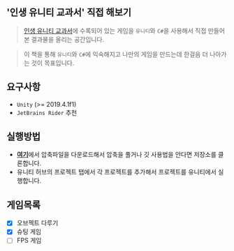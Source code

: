 ## '인생 유니티 교과서' 직접 해보기

> [인생 유니티 교과서](https://www.aladin.co.kr/shop/wproduct.aspx?ItemId=239735810)에 수록되어 있는 게임을 `유니티`와 `C#`을 사용해서 직접 만들어본 결과물을 올리는 공간입니다.

> 이 책을 통해 `유니티`와 `C#`에 익숙해지고 나만의 게임을 만드는데 한걸음 더 나아가는 것이 목표입니다.

## 요구사항
* `Unity` (>= 2019.4.1f1)
* `JetBrains Rider` 추천

## 실행방법
* [**여기**](https://github.com/LeapRealm/Hands-On-Life-Unity-Textbook/archive/master.zip)에서 압축파일을 다운로드해서 압축을 풀거나 깃 사용법을 안다면 저장소를 클론합니다.
* 유니티 허브의 프로젝트 탭에서 각 프로젝트를 추가해서 프로젝트를 유니티에서 실행합니다.

## 게임목록
- [X] 오브젝트 다루기
- [X] 슈팅 게임
- [ ] FPS 게임
